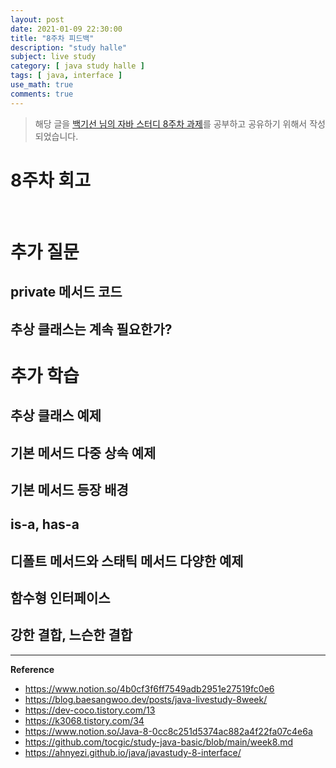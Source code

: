 ```yaml
---
layout: post
date: 2021-01-09 22:30:00
title: "8주차 피드백"
description: "study halle"
subject: live study
category: [ java study halle ]
tags: [ java, interface ]
use_math: true
comments: true
---
```


> 해당 글을 [백기선 님의 자바 스터디 8주차 과제](https://github.com/whiteship/live-study/issues/8)를 공부하고 공유하기 위해서 작성되었습니다.

# 8주차 회고

&nbsp;&nbsp;&nbsp;

# 추가 질문

## private 메서드 코드

## 추상 클래스는 계속 필요한가?

# 추가 학습

## 추상 클래스 예제

## 기본 메서드 다중 상속 예제

## 기본 메서드 등장 배경

## is-a, has-a

## 디폴트 메서드와 스태틱 메서드 다양한 예제

## 함수형 인터페이스

## 강한 결합, 느슨한 결합

---
**Reference**
+ <https://www.notion.so/4b0cf3f6ff7549adb2951e27519fc0e6>
+ <https://blog.baesangwoo.dev/posts/java-livestudy-8week/>
+ <https://dev-coco.tistory.com/13>
+ <https://k3068.tistory.com/34>
+ <https://www.notion.so/Java-8-0cc8c251d5374ac882a4f22fa07c4e6a>
+ <https://github.com/tocgic/study-java-basic/blob/main/week8.md>
+ <https://ahnyezi.github.io/java/javastudy-8-interface/>
